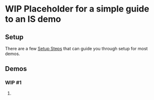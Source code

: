 # WIP Placeholder for a simple guide to an IS demo

## Setup

There are a few [Setup Steps](./docs/basic_demo_setup.md) that can guide you through setup for most demos.

## Demos

### WIP #1

1. 